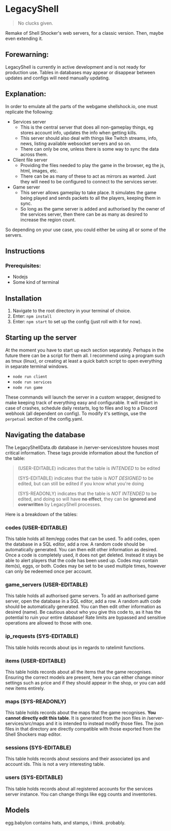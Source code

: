 # LegacyShell
> No clucks given.

Remake of Shell Shocker's web servers, for a classic version. Then, maybe even extending it.

## Forewarning:

LegacyShell is currently in active development and is not ready for production use. Tables in databases may appear or disappear between updates and configs will need manually updating.

## Explanation:
In order to emulate all the parts of the webgame shellshock.io, one must replicate the following:
- Services server
    - This is the central server that does all non-gameplay things, eg stores account info, updates the info when getting kills.
    - This server should also deal with things like Twitch streams, info, news, listing available websocket servers and so on.
    - There can only be one, unless there is some way to sync the data across them.
- Client file server
    - Providing the files needed to play the game in the browser, eg the js, html, images, etc.
    - There can be as many of these to act as mirrors as wanted. Just they will need to be configured to connect to the services server.
- Game server
    - This server allows gameplay to take place. It simulates the game being played and sends packets to all the players, keeping them in sync.
    - So long as the game server is added and authorised by the owner of the services server, then there can be as many as desired to increase the region count.

So depending on your use case, you could either be using all or some of the servers.

## Instructions
### Prerequisites:
- Nodejs
- Some kind of terminal

## Installation
1. Navigate to the root directory in your terminal of choice.
2. Enter: `npm install`
3. Enter: `npm start` to set up the config (just roll with it for now).

## Starting up the server
At the moment you have to start up each section separately. Perhaps in the future there can be a script for them all. I recommend using a program such as tmux (linux), or creating at least a quick batch script to open everything in separate terminal windows.
- `node run client`
- `node run services`
- `node run game`

These commands will launch the server in a custom wrapper, designed to make keeping track of everything easy and configurable. It will restart in case of crashes, schedule daily restarts, log to files and log to a Discord webhook (all dependent on config). To modify it's settings, use the `perpetual` section of the config.yaml.

## Navigating the database
The LegacyShellData.db database in /server-services/store houses most critical information.
These tags provide information about the function of the table:
> (USER-EDITABLE) indicates that the table is *INTENDED* to be edited 
> 
> (SYS-EDITABLE) indicates that the table is *NOT DESIGNED* to be edited, but can still be edited if you know what you're doing
> 
> (SYS-READONLY) indicates that the table is *NOT INTENDED* to be edited, and doing so will have **no effect**, they can be **ignored and overwritten** by LegacyShell processes.

Here is a breakdown of the tables:
### codes (USER-EDITABLE)
This table holds all item/egg codes that can be used. To add codes, open the database in a SQL editor, add a row. A random code should be automatically generated. You can then edit other information as desired.
Once a code is completely used, it does not get deleted. Instead it stays be able to alert players that the code has been used up.
Codes may contain item(s), eggs, or both.
Codes may be set to be used multiple times, however can only be redeemed once per account.
### game_servers (USER-EDITABLE)
This table holds all authorised game servers. To add an authorised game server, open the database in a SQL editor, add a row. A random auth code should be automatically generated. You can then edit other information as desired (name).
Be cautious about who you give this code to, as it has the potential to ruin your entire database! Rate limits are bypassed and sensitive operations are allowed to those with one.
### ip_requests (SYS-EDITABLE)
This table holds records about ips in regards to ratelimit functions.
### items (USER-EDITABLE)
This table holds records about all the items that the game recognises. Ensuring the correct models are present, here you can either change minor settings such as price and if they should appear in the shop, or you can add new items entirely.
### maps (SYS-READONLY)
This table holds records about the maps that the game recognises. **You cannot directly edit this table**. It is generated from the json files in /server-services/src/maps and it is intended to instead modify those files. The json files in that directory are directly compatible with those exported from the Shell Shockers map editor.
### sessions (SYS-EDITABLE)
This table holds records about sessions and their associated ips and account ids. This is not a very interesting table.
### users (SYS-EDITABLE)
This table holds records about all registered accounts for the services server instance. You can change things like egg counts and inventories.

## Models
egg.babylon contains hats, and stamps, i think. probably.